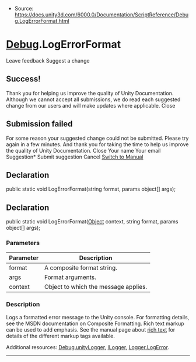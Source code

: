 * Source: https://docs.unity3d.com/6000.0/Documentation/ScriptReference/Debug.LogErrorFormat.html

#  [Debug](https://docs.unity3d.com/6000.0/Documentation/ScriptReference/Debug.html).LogErrorFormat
Leave feedback
Suggest a change
## Success!
Thank you for helping us improve the quality of Unity Documentation. Although we cannot accept all submissions, we do read each suggested change from our users and will make updates where applicable.
Close
## Submission failed
For some reason your suggested change could not be submitted. Please <a>try again</a> in a few minutes. And thank you for taking the time to help us improve the quality of Unity Documentation.
Close
Your name Your email Suggestion* Submit suggestion
Cancel
[Switch to Manual](https://docs.unity3d.com/6000.0/Documentation/Manual/class-Debug.html "Go to Debug Component in the Manual")
## Declaration
public static void LogErrorFormat(string format, params object[] args); 
## Declaration
public static void LogErrorFormat([Object](https://docs.unity3d.com/6000.0/Documentation/ScriptReference/Object.html) context, string format, params object[] args); 
### Parameters
Parameter | Description  
---|---  
format | A composite format string.  
args | Format arguments.  
context | Object to which the message applies.  
### Description
Logs a formatted error message to the Unity console.
For formatting details, see the MSDN documentation on Composite Formatting. Rich text markup can be used to add emphasis. See the manual page about [rich text](https://docs.unity3d.com/6000.0/Documentation/Manual/StyledText.html) for details of the different markup tags available.  
  
Additional resources: [Debug.unityLogger](https://docs.unity3d.com/6000.0/Documentation/ScriptReference/Debug-unityLogger.html), [ILogger](https://docs.unity3d.com/6000.0/Documentation/ScriptReference/ILogger.html), [Logger.LogError](https://docs.unity3d.com/6000.0/Documentation/ScriptReference/Logger.LogError.html).
* * *
